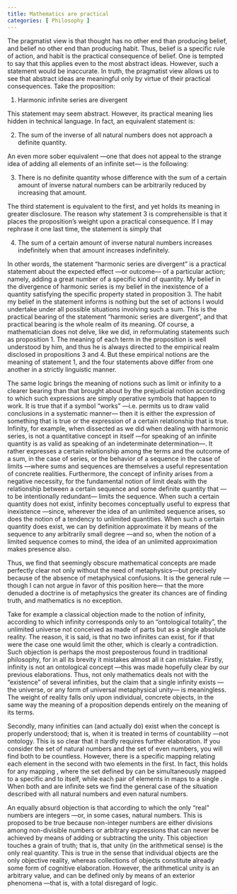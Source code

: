 ```yaml
---
title: Mathematics are practical 
categories: [ Philosophy ]
---
```


The pragmatist view is that thought has no other end than producing belief, and
belief no other end than producing habit. Thus, belief is a specific rule of
action, and habit is the practical consequence of belief. One is tempted to say
that this applies even to the most abstract ideas. However, such a statement
would be inaccurate. In truth, the pragmatist view allows us to see that
abstract ideas are meaningful only by virtue of their practical consequences.
Take the proposition:

1. Harmonic infinite series are divergent

This statement may seem abstract. However, its practical meaning lies hidden in
technical language. In fact, an equivalent statement is:

 2. The sum of the inverse of all natural numbers does not approach a definite
    quantity.

An even more sober equivalent —one that does not appeal to the strange idea of
adding all elements of an infinite set— is the following:

3. There is no definite quantity whose difference with the sum of a certain
   amount of inverse natural numbers can be arbitrarily reduced by increasing
   that amount.

The third statement is equivalent to the first, and yet holds its meaning in
greater disclosure. The reason why statement 3 is comprehensible is that it
places the proposition’s weight upon a practical consequence. If I may rephrase
it one last time, the statement is simply that

4. The sum of a certain amount of inverse natural numbers increases indefinitely
   when that amount increases indefinitely.

In other words, the statement “harmonic series are divergent” is a practical
statement about the expected effect —or outcome— of a particular action; namely,
adding a great number of a specific kind of quantity. My belief in the
divergence of harmonic series is my belief in the inexistence of a quantity
satisfying the specific property stated in proposition 3. The habit my belief in
the statement informs is nothing but the set of actions I would undertake under
all possible situations involving such a sum. This is the practical bearing of
the statement “harmonic series are divergent”, and that practical bearing is the
whole realm of its meaning. Of course, a mathematician does not delve, like we
did, in reformulating statements such as proposition 1. The meaning of each term
in the proposition is well understood by him, and thus he is always directed to
the empirical realm disclosed in propositions 3 and 4. But these empirical
notions are the meaning of statement 1, and the four statements above differ
from one another in a strictly linguistic manner.

The same logic brings the meaning of notions such as limit or infinity to a
clearer bearing than that brought about by the prejudicial notion according to
which such expressions are simply operative symbols that happen to work. It is
true that if a symbol “works” —i.e. permits us to draw valid conclusions in a
systematic manner— then it is either the expression of something that is true or
the expression of a certain relationship that is true. Infinity, for example,
when dissected as we did when dealing with harmonic series, is not a
quantitative concept in itself —for speaking of an infinite quantity is as valid
as speaking of an indeterminate determination—. It rather expresses a certain
relationship among the terms and the outcome of a sum, in the case of series, or
the behavior of a sequence in the case of limits —where sums and sequences are
themselves a useful representation of concrete realities. Furthermore, the
concept of infinity arises from a negative necessity, for the fundamental notion
of limit deals with the relationship between a certain sequence and some
definite quantity  that —to be intentionally redundant— limits the sequence.
When such a certain quantity does not exist, infinity becomes conceptually
useful to express that inexistence —since, wherever the idea of an unlimited
sequence arises, so does the notion of a tendency to unlimited quantities. When
such a certain quantity does exist, we can by definition approximate it by means
of the sequence to any arbitrarily small degree —and so, when the notion of a
limited sequence comes to mind, the idea of an unlimited approximation makes
presence also.

Thus, we find that seemingly obscure mathematical concepts are made perfectly
clear not only without the need of metaphysics—but precisely because of the
absence of metaphysical confusions. It is the general rule —though I can not
argue in favor of this position here— that the more denuded a doctrine is of
metaphysics the greater its chances are of finding truth, and mathematics is no
exception. 

Take for example a classical objection made to the notion of infinity, according
to which infinity corresponds only to an “ontological totality”, the unlimited
universe not conceived as made of parts but as a single absolute reality. The
reason, it is said, is that no two infinites can exist, for if that were the
case one would limit the other, which is clearly a contradiction. Such objection
is perhaps the most preposterous found in traditional philosophy, for in all its
brevity it mistakes almost all it can mistake. Firstly, infinity is not an
ontological concept —this was made hopefully clear by our previous elaborations.
Thus, not only mathematics deals not with the “existence” of several infinities,
but the claim that a single infinity exists —the universe, or any form of
universal metaphysical unity— is meaningless. The weight of reality falls only
upon individual, concrete objects, in the same way the meaning of a proposition
depends entirely on the meaning of its terms. 

Secondly, many infinities can (and actually do) exist when the concept is
properly understood; that is, when it is treated in terms of countability —not
ontology. This is so clear that it hardly requires further elaboration. If you
consider the set of natural numbers  and the set of even numbers, you will find
both to be countless. However, there is a specific mapping relating each element
in the second with two elements in the first. In fact, this holds for any
mapping , where the set defined by  can be simultaneously mapped to a specific
and to itself, while each pair of elements in  maps to a single . When both  and
are infinite sets we find the general case of the situation described with all
natural numbers and even natural numbers.

An equally absurd objection is that according to which the only “real” numbers
are integers  —or, in some cases, natural numbers. This is proposed to be true
because non-integer numbers are either divisions among non-divisible numbers or
arbitrary expressions that can never be achieved by means of adding or
subtracting the unity. This objection touches a grain of truth; that is, that
unity (in the arithmetical sense) is the only real quantity. This is true in the
sense that individual objects are the only objective reality, whereas
collections of objects constitute already some form of cognitive elaboration.
However, the arithmetical unity is an arbitrary value, and can be defined only
by means of an exterior phenomena  —that is, with a total disregard of logic.

